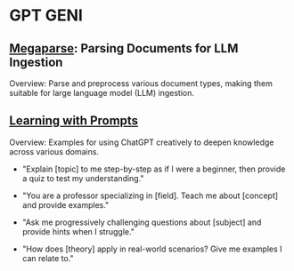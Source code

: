 # GPT GENI

## [Megaparse](https://www.marktechpost.com/2024/12/03/meet-megaparse-an-open-source-ai-tool-for-parsing-various-types-of-documents-for-llm-ingestion/): Parsing Documents for LLM Ingestion

Overview: Parse and preprocess various document types, making them suitable for large language model (LLM) ingestion. 

## [Learning with Prompts](https://www.reddit.com/r/ChatGPTPromptGenius/comments/1h74mk8/actually_a_good_way_to_learn/?share_id=J9YTb2uqDzAXVyhmU7DeM&utm_content=1&utm_medium=android_app&utm_name=androidcss&utm_source=share&utm_term=20)

Overview: Examples for using ChatGPT creatively to deepen knowledge across various domains.

- "Explain [topic] to me step-by-step as if I were a beginner, then provide a quiz to test my understanding."

- "You are a professor specializing in [field]. Teach me about [concept] and provide examples."

- "Ask me progressively challenging questions about [subject] and provide hints when I struggle."

- "How does [theory] apply in real-world scenarios? Give me examples I can relate to."
